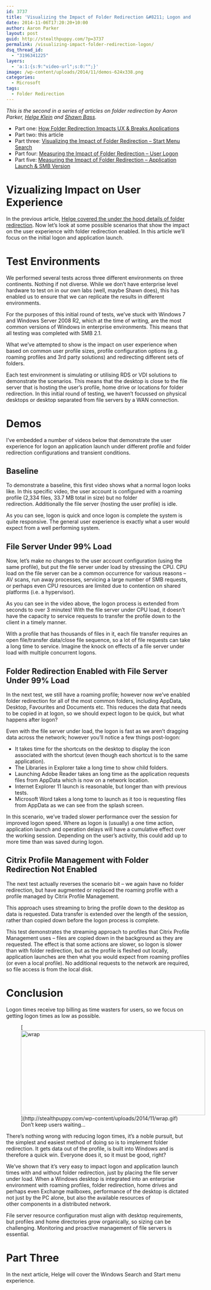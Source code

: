 ```yaml
---
id: 3737
title: 'Visualizing the Impact of Folder Redirection &#8211; Logon and Application Launch'
date: 2014-11-06T17:20:20+10:00
author: Aaron Parker
layout: post
guid: http://stealthpuppy.com/?p=3737
permalink: /visualizing-impact-folder-redirection-logon/
dsq_thread_id:
  - "3196341225"
layers:
  - 'a:1:{s:9:"video-url";s:0:"";}'
image: /wp-content/uploads/2014/11/demos-624x338.png
categories:
  - Microsoft
tags:
  - Folder Redirection
---
```

_This is the second in a series of articles on folder redirection by Aaron Parker, [Helge Klein](https://helgeklein.com/) and <a href="http://shawnbass.com/" target="_blank">Shawn Bass</a>._

  * Part one: [How Folder Redirection Impacts UX & Breaks Applications](https://helgeklein.com/blog/2014/10/folder-redirection-impacts-ux-breaks-applications)
  * Part two: this article
  * Part three: [Visualizing the Impact of Folder Redirection – Start Menu Search](https://helgeklein.com/blog/2014/11/visualizing-impact-folder-redirection-start-menu-search/)
  * Part four: [Measuring the Impact of Folder Redirection – User Logon](http://stealthpuppy.com/measure-impact-folder-redirection/)
  * Part five: [Measuring the Impact of Folder Redirection – Application Launch & SMB Version](https://helgeklein.com/blog/2014/12/measuring-impact-folder-redirection-application-launch-smb-version/)

# Vizualizing Impact on User Experience

In the previous article, [Helge covered the under the hood details of folder redirection](https://helgeklein.com/blog/2014/10/folder-redirection-impacts-ux-breaks-applications). Now let&#8217;s look at some possible scenarios that show the impact on the user experience with folder redirection enabled. In this article we&#8217;ll focus on the initial logon and application launch.

# Test Environments

We performed several tests across three different environments on three continents. Nothing if not diverse. While we don&#8217;t have enterprise level hardware to test on in our own labs (well, maybe Shawn does), this has enabled us to ensure that we can replicate the results in different environments.

For the purposes of this initial round of tests, we&#8217;ve stuck with Windows 7 and Windows Server 2008 R2, which at the time of writing, are the most common versions of Windows in enterprise environments. This means that all testing was completed with SMB 2.1.

What we&#8217;ve attempted to show is the impact on user experience when based on common user profile sizes, profile configuration options (e.g. roaming profiles and 3rd party solutions) and redirecting different sets of folders.

Each test environment is simulating or utilising RDS or VDI solutions to demonstrate the scenarios. This means that the desktop is close to the file server that is hosting the user&#8217;s profile, home drive or locations for folder redirection. In this initial round of testing, we haven&#8217;t focussed on physical desktops or desktop separated from file servers by a WAN connection.

# Demos

I&#8217;ve embedded a number of videos below that demonstrate the user experience for logon an application launch under different profile and folder redirection configurations and transient conditions.

## Baseline

To demonstrate a baseline, this first video shows what a normal logon looks like. In this specific video, the user account is configured with a roaming profile (2,334 files, 33.7 MB total in size) but no folder redirection. Additionally the file server (hosting the user profile) is idle.



As you can see, logon is quick and once logon is complete the system is quite responsive. The general user experience is exactly what a user would expect from a well performing system.

## File Server Under 99% Load

Now, let&#8217;s make no changes to the user account configuration (using the same profile), but put the file server under load by stressing the CPU. CPU load on the file server can be a common occurrence for various reasons &#8211; AV scans, run away processes, servicing a large number of SMB requests, or perhaps even CPU resources are limited due to contention on shared platforms (i.e. a hypervisor).



As you can see in the video above, the logon process is extended from seconds to over 3 minutes! With the file server under CPU load, it doesn&#8217;t have the capacity to service requests to transfer the profile down to the client in a timely manner.

With a profile that has thousands of files in it, each file transfer requires an open file/transfer data/close file sequence, so a lot of file requests can take a long time to service. Imagine the knock on effects of a file server under load with multiple concurrent logons.

## Folder Redirection Enabled with File Server Under 99% Load

In the next test, we still have a roaming profile; however now we&#8217;ve enabled folder redirection for all of the most common folders, including AppData, Desktop, Favourites and Documents etc. This reduces the data that needs to be copied in at logon, so we should expect logon to be quick, but what happens after logon?



Even with the file server under load, the logon is fast as we aren&#8217;t dragging data across the network; however you&#8217;ll notice a few things post-logon:

  * It takes time for the shortcuts on the desktop to display the icon associated with the shortcut (even though each shortcut is to the same application).
  * The Libraries in Explorer take a long time to show child folders.
  * Launching Adobe Reader takes an long time as the application requests files from AppData which is now on a network location.
  * Internet Explorer 11 launch is reasonable, but longer than with previous tests.
  * Microsoft Word takes a long tome to launch as it too is requesting files from AppData as we can see from the splash screen.

In this scenario, we&#8217;ve traded slower performance over the session for improved logon speed. Where as logon is (usually) a one time action, application launch and operation delays will have a cumulative effect over the working session. Depending on the user&#8217;s activity, this could add up to more time than was saved during logon.

## Citrix Profile Management with Folder Redirection Not Enabled

The next test actually reverses the scenario bit &#8211; we again have no folder redirection, but have augmented or replaced the roaming profile with a profile managed by Citrix Profile Management.

This approach uses streaming to bring the profile down to the desktop as data is requested. Data transfer is extended over the length of the session, rather than copied down before the logon process is complete.



This test demonstrates the streaming approach to profiles that Citrix Profile Management uses &#8211; files are copied down in the background as they are requested. The effect is that some actions are slower, so logon is slower than with folder redirection, but as the profile is fleshed out locally, application launches are then what you would expect from roaming profiles (or even a local profile). No additional requests to the network are required, so file access is from the local disk.

# Conclusion

Logon times receive top billing as time wasters for users, so we focus on getting logon times as low as possible.

<figure id="attachment_3747" aria-describedby="caption-attachment-3747" style="width: 500px" class="wp-caption alignnone">[<img class="wp-image-3747 size-full" src="http://stealthpuppy.com/wp-content/uploads/2014/11/wrap.gif" alt="wrap" width="500" height="230" />](http://stealthpuppy.com/wp-content/uploads/2014/11/wrap.gif)<figcaption id="caption-attachment-3747" class="wp-caption-text">Don&#8217;t keep users waiting&#8230;</figcaption></figure>

There&#8217;s nothing wrong with reducing logon times, it&#8217;s a noble pursuit, but the simplest and easiest method of doing so is to implement folder redirection. It gets data out of the profile, is built into Windows and is therefore a quick win. Everyone does it, so it must be good, right?

We&#8217;ve shown that it&#8217;s very easy to impact logon and application launch times with and without folder redirection, just by placing the file server under load. When a Windows desktop is integrated into an enterprise environment with roaming profiles, folder redirection, home drives and perhaps even Exchange mailboxes, performance of the desktop is dictated not just by the PC alone, but also the available resources of other components in a distributed network.

File server resource configuration must align with desktop requirements, but profiles and home directories grow organically, so sizing can be challenging. Monitoring and proactive management of file servers is essential.

# Part Three

In the next article, Helge will cover the Windows Search and Start menu experience.